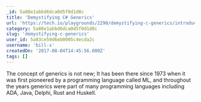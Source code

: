 ```yaml
---
_id: 5a88e1abbd6dca0d5f0d1d8c
title: 'Demystifying C# Generics'
url: 'https://tech.io/playgrounds/2290/demystifying-c-generics/introduction'
category: 5a88e1abbd6dca0d5f0d1d8c
slug: 'demystifying-c-generics'
user_id: 5a83ce59d6eb0005c4ecda2c
username: 'bill-s'
createdOn: '2017-08-04T14:45:56.000Z'
tags: []
---
```


The concept of generics is not new; It has been there since 1973 when it was first pioneered by a programming language called ML, and throughout the years generics were part of many programming languages including ADA, Java, Delphi, Rust and Huskell.
